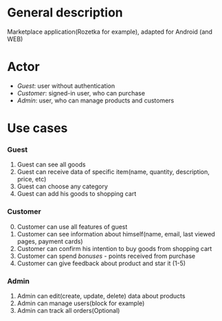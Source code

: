# General description
Marketplace application(Rozetka for example), adapted for Android (and WEB)

# Actor
- *Guest*: user without authentication
- *Customer*: signed-in user, who can purchase
- *Admin*: user, who can manage products and customers

# Use cases
### Guest
1) Guest can see all goods
2) Guest can receive data of specific item(name, quantity, description, price, etc)
3) Guest can choose any category
4) Guest can add his goods to shopping cart

### Customer
0) Customer can use all features of guest
1) Customer can see information about himself(name, email, last viewed pages, payment cards)
2) Customer can confirm his intention to buy goods from shopping cart
3) Customer can spend *bonuses* - points received from purchase
4) Customer can give feedback about product and star it (1-5)

### Admin
1) Admin can edit(create, update, delete) data about products 
2) Admin can manage users(block for example)
3) Admin can track all orders(Optional)
